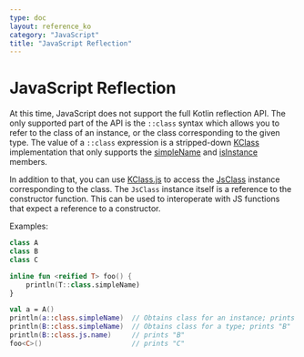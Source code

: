 ```yaml
---
type: doc
layout: reference_ko
category: "JavaScript"
title: "JavaScript Reflection"
---
```


# JavaScript Reflection

At this time, JavaScript does not support the full Kotlin reflection API. The only supported part of the API
is the `::class` syntax which allows you to refer to the class of an instance, or the class corresponding to the given type.
The value of a `::class` expression is a stripped-down [KClass](http://kotlinlang.org/api/latest/jvm/stdlib/kotlin.reflect/-k-class/)
implementation that only supports the [simpleName](http://kotlinlang.org/api/latest/jvm/stdlib/kotlin.reflect/-k-class/simple-name.html) and
[isInstance](http://kotlinlang.org/api/latest/jvm/stdlib/kotlin.reflect/-k-class/is-instance.html) members.

In addition to that, you can use [KClass.js](http://kotlinlang.org/api/latest/jvm/stdlib/kotlin.js/js.html) to access the
[JsClass](http://kotlinlang.org/api/latest/jvm/stdlib/kotlin.js/-js-class/index.html) instance corresponding to the class.
The `JsClass` instance itself is a reference to the constructor function.
This can be used to interoperate with JS functions that expect a reference to a constructor.

Examples:

``` kotlin
class A
class B
class C

inline fun <reified T> foo() {
    println(T::class.simpleName)
}

val a = A()
println(a::class.simpleName)  // Obtains class for an instance; prints "A"
println(B::class.simpleName)  // Obtains class for a type; prints "B"
println(B::class.js.name)     // prints "B"
foo<C>()                      // prints "C"
```
